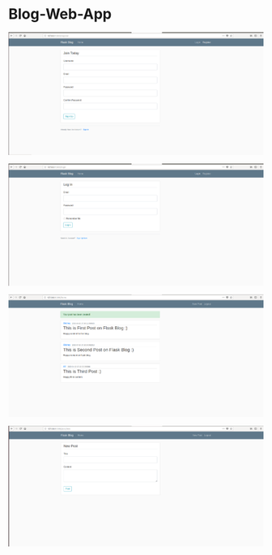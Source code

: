 # Blog-Web-App

![alt text](https://github.com/AkshayKumarDhage/Blog-Web-App/blob/master/screenshots/img1.png)



![alt text](https://github.com/AkshayKumarDhage/Blog-Web-App/blob/master/screenshots/img2.png)



![alt text](https://github.com/AkshayKumarDhage/Blog-Web-App/blob/master/screenshots/img3.png)



![alt text](https://github.com/AkshayKumarDhage/Blog-Web-App/blob/master/screenshots/img4.png)

